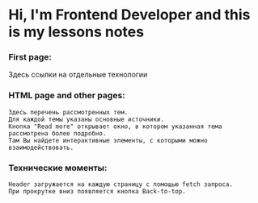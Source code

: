 ﻿# Hi, I'm Frontend Developer and this is my lessons notes

### First page:
Здесь ссылки на отдельные технологии

### HTML page and other pages:
```
Здесь перечень рассмотренных тем.
Для каждой темы указаны основные источники.
Кнопка "Read more" открывает окно, в котором указанная тема рассмотрена более подробно.
Там Вы найдете интерактивные элементы, с которыми можно взаимодействовать.
```

### Технические моменты:
```
Header загружается на каждую страницу с помощью fetch запроса.
При прокрутке вниз появляется кнопка Back-to-top.
```